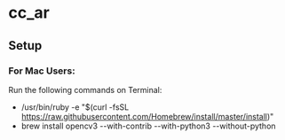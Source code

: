 # cc_ar

## Setup

### For Mac Users:
Run the following commands on Terminal:
- /usr/bin/ruby -e "$(curl -fsSL https://raw.githubusercontent.com/Homebrew/install/master/install)"
- brew install opencv3 --with-contrib --with-python3 --without-python
